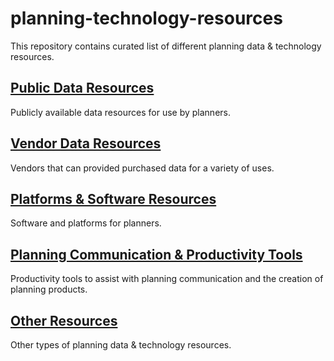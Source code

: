 # planning-technology-resources
This repository contains curated list of different planning data &amp; technology resources.

## [Public Data Resources](./resource_pages/PublicDataResources.md)
Publicly available data resources for use by planners. 

## [Vendor Data Resources](./resource_pages/VendorDataResources.md)
Vendors that can provided purchased data for a variety of uses. 

## [Platforms & Software Resources](./resource_pages/PlatformsSoftwareResources.md)
Software and platforms for planners. 

## [Planning Communication & Productivity Tools](./resource_pages/PlanningCommunicationProductivityResources.md)
Productivity tools to assist with planning communication and the creation of planning products. 

## [Other Resources](./resource_pages/OtherResources.md)
Other types of planning data & technology resources. 
